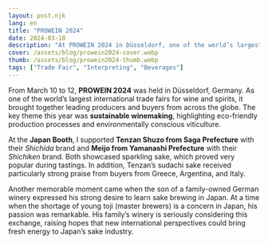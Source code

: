```yaml
---
layout: post.njk
lang: en
title: "PROWEIN 2024"
date: 2024-03-10
description: "At PROWEIN 2024 in Düsseldorf, one of the world’s largest international trade fairs for wine and spirits. I supported the Japan Booth, representing Tenzan Shuzo’s “Shichida” and Meijo’s “Shichiken.”"
cover: /assets/blog/prowein2024-cover.webp
thumb: /assets/blog/prowein2024-thumb.webp
tags: ["Trade Fair", "Interpreting", "Beverages"]
---
```


From March 10 to 12, **PROWEIN 2024** was held in Düsseldorf, Germany. As one of the world’s largest international trade fairs for wine and spirits, it brought together leading producers and buyers from across the globe. The key theme this year was **sustainable winemaking**, highlighting eco-friendly production processes and environmentally conscious viticulture.  

At the **Japan Booth**, I supported **Tenzan Shuzo from Saga Prefecture** with their *Shichida* brand and **Meijo from Yamanashi Prefecture** with their *Shichiken* brand. Both showcased sparkling sake, which proved very popular during tastings. In addition, Tenzan’s sudachi sake received particularly strong praise from buyers from Greece, Argentina, and Italy.  

Another memorable moment came when the son of a family-owned German winery expressed his strong desire to learn sake brewing in Japan. At a time when the shortage of young toji (master brewers) is a concern in Japan, his passion was remarkable. His family’s winery is seriously considering this exchange, raising hopes that new international perspectives could bring fresh energy to Japan’s sake industry.  